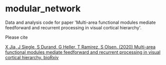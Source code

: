 # modular_network
Data and analysis code for paper  'Multi-area functional modules mediate feedforward and recurrent processing in visual cortical hierarchy'.

Please cite 

[X Jia, J Siegle, S Durand, G Heller, T Ramirez, S Olsen. (2020) Multi-area functional modules mediate feedforward and recurrent processing in visual cortical hierarchy. bioRxiv](https://doi.org/10.1101/2020.08.30.272948)


